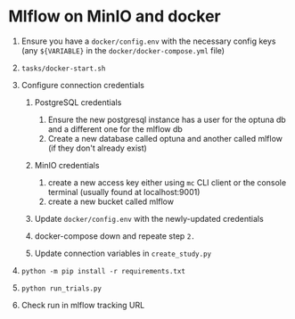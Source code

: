 # Mlflow on MinIO and docker

1. Ensure you have a `docker/config.env` with the necessary config keys
(any `${VARIABLE}` in the `docker/docker-compose.yml` file)

2. `tasks/docker-start.sh`

3. Configure connection credentials

    1. PostgreSQL credentials
        1. Ensure the new postgresql instance has a user for the optuna db and a different one for the mlflow db
        2. Create a new database called optuna and another called mlflow (if they don't already exist)

    2. MinIO credentials
        1. create a new access key either using `mc` CLI client or the console terminal (usually found at localhost:9001)
        2. create a new bucket called mlflow

    3. Update `docker/config.env` with the newly-updated credentials
    4. docker-compose down and repeate step `2.`
    5. Update connection variables in `create_study.py`

4. `python -m pip install -r requirements.txt`


5. `python run_trials.py`

6. Check run in mlflow tracking URL
